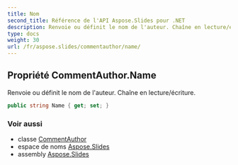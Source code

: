 ```yaml
---
title: Nom
second_title: Référence de l'API Aspose.Slides pour .NET
description: Renvoie ou définit le nom de l'auteur. Chaîne en lecture/écriture.
type: docs
weight: 30
url: /fr/aspose.slides/commentauthor/name/
---
```


## Propriété CommentAuthor.Name

Renvoie ou définit le nom de l'auteur. Chaîne en lecture/écriture.

```csharp
public string Name { get; set; }
```

### Voir aussi

* classe [CommentAuthor](../../commentauthor)
* espace de noms [Aspose.Slides](../../commentauthor)
* assembly [Aspose.Slides](../../../)

<!-- NE PAS ÉDITER : généré par xmldocmd pour Aspose.Slides.dll -->